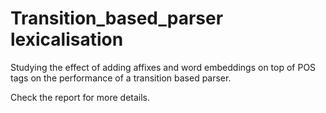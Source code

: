 # Transition_based_parser lexicalisation

Studying the effect of adding affixes and word embeddings on top of POS tags on the performance of a transition based parser. 

Check the report for more details.